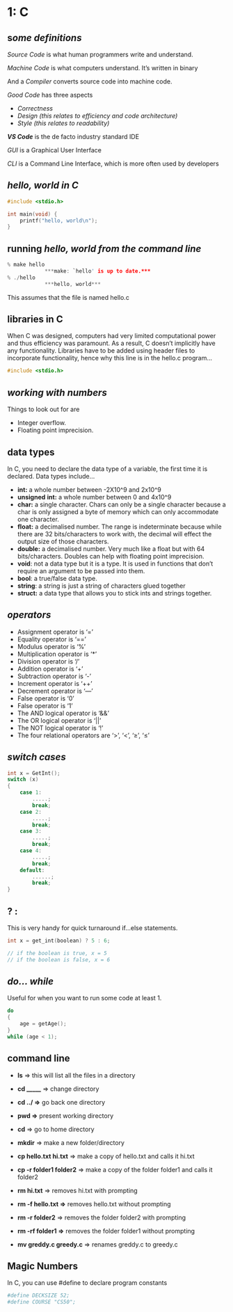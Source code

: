 # 1: C

## s***ome definitions***

*Source Code* is what human programmers write and understand. 

*Machine Code* is what computers understand. It’s written in binary 

And a *Compiler* converts source code into machine code. 

*Good Code* has three aspects 

- *Correctness*
- *Design (this relates to efficiency and code architecture)*
- *Style (this relates to readability)*

*********VS Code********* is the de facto industry standard IDE

*GUI* is a Graphical User Interface

*CLI* is a Command Line Interface, which is more often used by developers

## ***hello, world in C***

```c
#include <stdio.h>

int main(void) {
	printf("hello, world\n");
}
```

## running ***hello, world from the command line***

```c
% make hello
			***make: `hello' is up to date.***
% ./hello
			***hello, world***
```

This assumes that the file is named hello.c

## ************libraries in C************

When C was designed, computers had very limited computational power and thus efficiency was paramount. As a result, C doesn’t implicitly have any functionality. Libraries have to be added using header files to incorporate functionality, hence why this line is in the hello.c program… 

```c
#include <stdio.h>
```

## *working with numbers*

Things to look out for are 

- Integer overflow.
- Floating point imprecision.

## ******************************data types******************************

In C, you need to declare the data type of a variable, the first time it is declared. Data types include…

- **int:** a whole number between -2X10^9 and 2x10^9
- **unsigned** **int:** a whole number between 0 and 4x10^9
- **************************************************************************************************************************************************************************************char:************************************************************************************************************************************************************************************** a single character. Chars can only be a single character because a char is only assigned a byte of memory which can only accommodate one character.
- **************float:************** a decimalised number. The range is indeterminate because while there are 32 bits/characters to work with, the decimal will effect the output size of those characters.
- ******************double:****************** a decimalised number. Very much like a float but with 64 bits/characters. Doubles can help with floating point imprecision.
- **void**: not a data type but it is a type. It is used in functions that don’t require an argument to be passed into them.
- **bool**: a true/false data type.
- **string**: a string is just a string of characters glued together
- **struct:** a data type that allows you to stick ints and strings together.

## ***operators***

- Assignment operator is ‘=’
- Equality operator is ‘==’
- Modulus operator is ‘%’
- Multiplication operator is ‘*’
- Division operator is ‘/’
- Addition operator is ‘+’
- Subtraction operator is ‘-’
- Increment operator is ‘++’
- Decrement operator is ‘—’
- False operator is ‘0’
- False operator is ‘1’
- The AND logical operator is ‘&&’
- The OR logical operator is ‘||’
- The NOT logical operator is ‘!’
- The four relational operators are ‘>’, ‘<’, ‘≥’, ‘≤’

## ***switch cases***

```c
int x = GetInt();
switch (x)
{
	case 1:
		.....;
		break;
	case 2:
		.....;
		break;
	case 3:
		.....;
		break;
	case 4:
		.....;
		break;
	default:
		......;
		break;
}
```

## ? :

This is very handy for quick turnaround if…else statements. 

```c
int x = get_int(boolean) ? 5 : 6;

// if the boolean is true, x = 5
// if the boolean is false, x = 6
```

## ***do… while***

Useful for when you want to run some code at least 1.

```c
do
{
	age = getAge();
}
while (age < 1);
```

## command line

- **ls** ⇒  this will list all the files in a directory
- **cd _____** ⇒ change directory
- **cd ../ ⇒** go back one directory
- **pwd ⇒** present working directory
- **cd** ⇒ go to home directory
- **mkdir** ⇒ make a new folder/directory
- **cp hello.txt hi.txt** ⇒ make a copy of hello.txt and calls it hi.txt
- **cp -r folder1 folder2** ⇒ make a copy of the folder folder1 and calls it folder2
    
    
- **rm hi.txt** ⇒ removes hi.txt with prompting
- **rm -f hello.txt ⇒** removes hello.txt without prompting
- **rm -r folder2** ⇒ removes the folder folder2 with prompting
- **rm -rf folder1 ⇒** removes the folder folder1 without prompting

- **mv greddy.c greedy.c** ⇒ renames greddy.c to greedy.c

## Magic Numbers

In C, you can use #define to declare program constants

```bash
#define DECKSIZE 52;
#define COURSE "CS50";
```